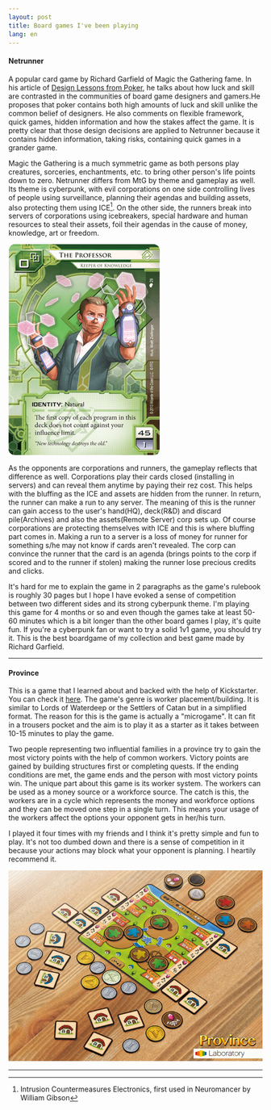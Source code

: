 ```yaml
---
layout: post
title: Board games I've been playing
lang: en
---
```


#### Netrunner

A popular card game by Richard Garfield of Magic the Gathering fame. In his article of [Design Lessons from Poker](http://press.etc.cmu.edu/content/design-lessons-poker-richard-garfield), he talks about how luck and skill are contrasted in the communities of board game designers and gamers.He proposes that poker contains both high amounts of luck and skill unlike the common belief of designers. He also comments on flexible framework, quick games, hidden information and how the stakes affect the game. It is pretty clear that those design decisions are applied to Netrunner because it contains hidden information, taking risks, containing quick games in a grander game.

Magic the Gathering is a much symmetric game as both persons play creatures, sorceries, enchantments, etc. to bring other person's life points down to zero. Netrunner differs from MtG by theme and gameplay as well. Its theme is cyberpunk, with evil corporations on one side controlling lives of people using surveillance, planning their agendas and building assets, also protecting them using ICE[^1]. On the other side, the runners break into servers of corporations using icebreakers, special hardware and human resources to steal their assets, foil their agendas in the cause of money, knowledge, art or freedom. 

![The Professor - Keeper of Knowledge](images/professor.png)

As the opponents are corporations and runners, the gameplay reflects that difference as well. Corporations play their cards closed (installing in servers) and can reveal them anytime by paying their rez cost. This helps with the bluffing as the ICE and assets are hidden from the runner. In return, the runner can make a run to any server. The meaning of this is the runner can gain access to the user's hand(HQ), deck(R&D) and discard pile(Archives) and also the assets(Remote Server) corp sets up. Of course corporations are protecting themselves with ICE and this is where bluffing part comes in. Making a run to a server is a loss of money for runner for something s/he may not know if cards aren't revealed. The corp can convince the runner that the card is an agenda (brings points to the corp if scored and to the runner if stolen) making the runner lose precious credits and clicks.

It's hard for me to explain the game in 2 paragraphs as the game's rulebook is roughly 30 pages but I hope I have evoked a sense of competition between two different sides and its strong cyberpunk theme. I'm playing this game for 4 months or so and even though the games take at least 50-60 minutes which is a bit longer than the other board games I play, it's quite fun. If you're a cyberpunk fan or want to try a solid 1v1 game, you should try it. This is the best boardgame of my collection and best game made by Richard Garfield.

------

#### Province

This is a game that I learned about and backed with the help of Kickstarter. You can check it [here](https://www.kickstarter.com/projects/laboratory/province-a-competitive-building-microgame-for-2-pl/). The game's genre is worker placement/building. It is similar to Lords of Waterdeep or the Settlers of Catan but in a simplified format. The reason for this is the game is actually a "microgame". It can fit in a trousers pocket and the aim is to play it as a starter as it takes between 10-15 minutes to play the game.

Two people representing two influential families in a province try to gain the most victory points with the help of common workers. Victory points are gained by building structures first or completing quests. If the ending conditions are met, the game ends and the person with most victory points win. The unique part about this game is its worker system. The workers can be used as a money source or a workforce source. The catch is this, the workers are in a cycle which represents the money and workforce options and they can be moved one step in a single turn. This means your usage of the workers affect the options your opponent gets in her/his turn.

I played it four times with my friends and I think it's pretty simple and fun to play. It's not too dumbed down and there is a sense of competition in it because your actions may block what your opponent is planning. I heartily recommend it. 

![Province in action](images/province.png)

------

[^1]: Intrusion Countermeasures Electronics, first used in Neuromancer by William Gibson

